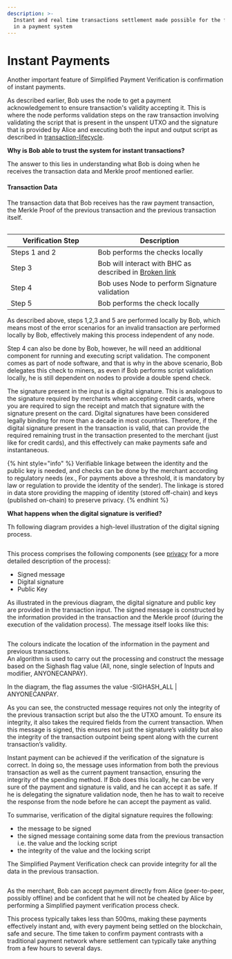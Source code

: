 ```yaml
---
description: >-
  Instant and real time transactions settlement made possible for the first time
  in a payment system
---
```


# Instant Payments

Another important feature of Simplified Payment Verification is confirmation of instant payments.

As described earlier, Bob uses the node to get a payment acknowledgement to ensure transaction's validity accepting it. This is where the node performs validation steps on the raw transaction involving validating the script that is present in the unspent UTXO and the signature that is provided by Alice and executing both the input and output script as described in [transaction-lifecycle](../../transaction-lifecycle/ "mention").

**Why is Bob able to trust the system for instant transactions?**

The answer to this lies in understanding what Bob is doing when he receives the transaction data and Merkle proof mentioned earlier.

#### Transaction Data

The transaction data that Bob receives has the raw payment transaction, the Merkle Proof of the previous transaction and the previous transaction itself.

<figure><img src="https://github.com/jonesjBSV/bsv-skills-center/blob/master/bsv-skills-center/bsv-protocol-documentation/.gitbook/assets/LightClientsandSPVInfastructures_Slide02%20(1).png" alt=""><figcaption></figcaption></figure>

<table><thead><tr><th width="186">Verification Step</th><th>Description</th></tr></thead><tbody><tr><td>Steps 1 and 2</td><td>Bob performs the checks locally</td></tr><tr><td>Step 3</td><td>Bob will interact with BHC as described in <a data-mention href="broken-reference">Broken link</a></td></tr><tr><td>Step 4</td><td>Bob uses Node to perform Signature validation</td></tr><tr><td>Step 5</td><td>Bob performs the check locally</td></tr></tbody></table>

As described above, steps 1,2,3 and 5 are performed locally by Bob, which means most of the error scenarios for an invalid transaction are performed locally by Bob, effectively making this process independent of any node.

Step 4 can also be done by Bob, however, he will need an additional component for running and executing script validation. The component comes as part of node software, and that is why in the above scenario, Bob delegates this check to miners, as even if Bob performs script validation locally, he is still dependent on nodes to provide a double spend check.

The signature present in the input is a digital signature. This is analogous to the signature required by merchants when accepting credit cards, where you are required to sign the receipt and match that signature with the signature present on the card. Digital signatures have been considered legally binding for more than a decade in most countries. Therefore, if the digital signature present in the transaction is valid, that can provide the required remaining trust in the transaction presented to the merchant (just like for credit cards), and this effectively can make payments safe and instantaneous.

{% hint style="info" %}
Verifiable linkage between the identity and the public key is needed, and checks can be done by the merchant according to regulatory needs (ex., For payments above a threshold, it is mandatory by law or regulation to provide the identity of the sender). The linkage is stored in data store providing the mapping of identity (stored off-chain) and keys (published on-chain) to preserve privacy.
{% endhint %}

**What happens when the digital signature is verified?**

Th following diagram provides a high-level illustration of the digital signing process.

<figure><img src="https://github.com/jonesjBSV/bsv-skills-center/blob/master/bsv-skills-center/bsv-protocol-documentation/.gitbook/assets/LightClientsandSPVInfastructures_Slide03%20(1).png" alt=""><figcaption></figcaption></figure>

This process comprises the following components (see [privacy](../../privacy/ "mention") for a more detailed description of the process):

* Signed message
* Digital signature
* Public Key

As illustrated in the previous diagram, the digital signature and public key are provided in the transaction input. The signed message is constructed by the information provided in the transaction and the Merkle proof (during the execution of the validation process). The message itself looks like this:

<figure><img src="https://github.com/jonesjBSV/bsv-skills-center/blob/master/bsv-skills-center/bsv-protocol-documentation/.gitbook/assets/LightClientsandSPVInfastructures_Slide04%20(1).png" alt=""><figcaption></figcaption></figure>

The colours indicate the location of the information in the payment and previous transactions.\
An algorithm is used to carry out the processing and construct the message based on the Sighash flag value (All, none, single selection of Inputs and modifier, ANYONECANPAY).

In the diagram, the flag assumes the value -SIGHASH\_ALL | ANYONECANPAY.

As you can see, the constructed message requires not only the integrity of the previous transaction script but also the the UTXO amount. To ensure its integrity, it also takes the required fields from the current transaction. When this message is signed, this ensures not just the signature’s validity but also the integrity of the transaction outpoint being spent along with the current transaction’s validity.

Instant payment can be achieved if the verification of the signature is correct. In doing so, the message uses information from both the previous transaction as well as the current payment transaction, ensuring the integrity of the spending method. If Bob does this locally, he can be very sure of the payment and signature is valid, and he can accept it as safe. If he is delegating the signature validation node, then he has to wait to receive the response from the node before he can accept the payment as valid.

To summarise, verification of the digital signature requires the following:

* the message to be signed
* the signed message containing some data from the previous transaction i.e. the value and the locking script
* the integrity of the value and the locking script

The Simplified Payment Verification check can provide integrity for all the data in the previous transaction.

<figure><img src="https://github.com/jonesjBSV/bsv-skills-center/blob/master/bsv-skills-center/bsv-protocol-documentation/.gitbook/assets/LightClientsandSPVInfastructures_Slide05%20(1).png" alt=""><figcaption></figcaption></figure>

As the merchant, Bob can accept payment directly from Alice (peer-to-peer, possibly offline) and be confident that he will not be cheated by Alice by performing a Simplified payment verification process check.

This process typically takes less than 500ms, making these payments effectively instant and, with every payment being settled on the blockchain, safe and secure. The time taken to confirm payment contrasts with a traditional payment network where settlement can typically take anything from a few hours to several days.
